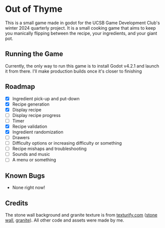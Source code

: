 # Out of Thyme
This is a small game made in godot for the UCSB Game Development Club's winter 2024 quarterly project. It is a small cooking game that aims to keep you manically flipping between the recipe, your ingredients, and your giant pot.

## Running the Game
Currently, the only way to run this game is to install Godot v4.2.1 and launch it from there. I'll make production builds once it's closer to finishing

## Roadmap
 - [X] Ingredient pick-up and put-down
 - [X] Recipe generation
 - [X] Display recipe
 - [ ] Display recipe progress
 - [ ] Timer
 - [X] Recipe validation
 - [X] Ingredient randomization
 - [ ] Drawers
 - [ ] Difficulty options or increasing difficulty or something
 - [ ] Recipe mishaps and troubleshooting
 - [ ] Sounds and music
 - [ ] A menu or something

## Known Bugs
 - None right now!

## Credits
The stone wall background and granite texture is from [texturify.com](https://texturify.com) ([stone wall](https://texturify.com/stock-photo/stone-wall022-9863.html), [granite](https://texturify.com/stock-photo/marbel013-9142.html)).
All other code and assets were made by me.
